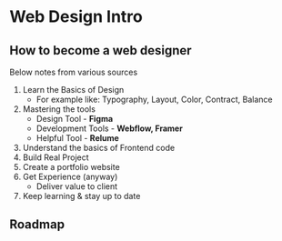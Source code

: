 # Web Design Intro

## How to become a web designer

Below notes from various sources

1. Learn the Basics of Design
	- For example like: Typography, Layout, Color, Contract, Balance
2. Mastering the tools
	- Design Tool - **Figma**
	- Development Tools - **Webflow, Framer**
	- Helpful Tool - **Relume**
3. Understand the basics of Frontend code
4. Build Real Project
5. Create a portfolio website
6. Get Experience (anyway)
	- Deliver value to client
7. Keep learning & stay up to date

##  Roadmap